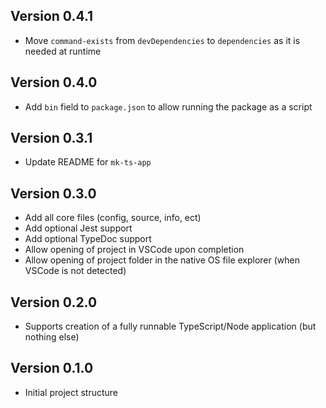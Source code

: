 ## Version 0.4.1
- Move `command-exists` from `devDependencies` to `dependencies` as it is needed at runtime

## Version 0.4.0
- Add `bin` field to `package.json` to allow running the package as a script

## Version 0.3.1
- Update README for `mk-ts-app`

## Version 0.3.0
- Add all core files (config, source, info, ect)
- Add optional Jest support
- Add optional TypeDoc support
- Allow opening of project in VSCode upon completion
- Allow opening of project folder in the native OS file explorer (when VSCode is not detected)

## Version 0.2.0
- Supports creation of a fully runnable TypeScript/Node application (but nothing else)

## Version 0.1.0
- Initial project structure